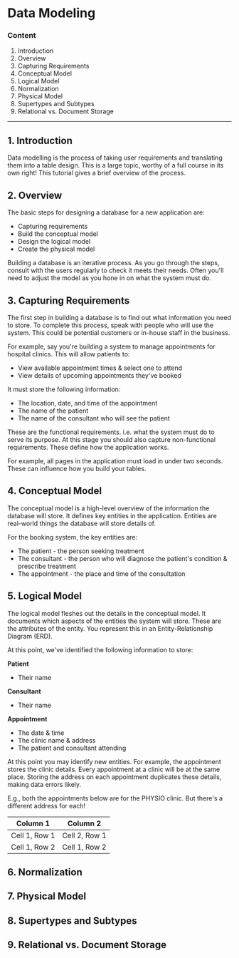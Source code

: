 # Data Modeling

### Content

1. Introduction
2. Overview
3. Capturing Requirements
4. Conceptual Model
5. Logical Model
6. Normalization
7. Physical Model
8. Supertypes and Subtypes
9. Relational vs. Document Storage

----------------------------------------------------------------------------------------------------------------------

## 1. Introduction

Data modelling is the process of taking user requirements and translating them into a table design. This is a large topic, worthy of a full course in its own right! This tutorial gives a brief overview of the process.

## 2. Overview

The basic steps for designing a database for a new application are:

- Capturing requirements
- Build the conceptual model
- Design the logical model
- Create the physical model

Building a database is an iterative process. As you go through the steps, consult with the users regularly to check it meets their needs. Often you'll need to adjust the model as you hone in on what the system must do.

## 3. Capturing Requirements

The first step in building a database is to find out what information you need to store. To complete this process, speak with people who will use the system. This could be potential customers or in-house staff in the business.

For example, say you're building a system to manage appointments for hospital clinics. This will allow patients to:

- View available appointment times & select one to attend
- View details of upcoming appointments they've booked

It must store the following information:

- The location, date, and time of the appointment
- The name of the patient
- The name of the consultant who will see the patient

These are the functional requirements. i.e. what the system must do to serve its purpose. At this stage you should also capture non-functional requirements. These define how the application works.

For example, all pages in the application must load in under two seconds. These can influence how you build your tables.

## 4. Conceptual Model

The conceptual model is a high-level overview of the information the database will store. It defines key entities in the application. Entities are real-world things the database will store details of.

For the booking system, the key entities are:

- The patient - the person seeking treatment
- The consultant - the person who will diagnose the patient's condition & prescribe treatment
- The appointment - the place and time of the consultation

## 5. Logical Model

The logical model fleshes out the details in the conceptual model. It documents which aspects of the entities the system will store. These are the attributes of the entity. You represent this in an Entity-Relationship Diagram (ERD).

At this point, we've identified the following information to store:

__Patient__
- Their name

__Consultant__

- Their name

__Appointment__
- The date & time
- The clinic name & address
- The patient and consultant attending

At this point you may identify new entities. For example, the appointment stores the clinic details. Every appointment at a clinic will be at the same place. Storing the address on each appointment duplicates these details, making data errors likely.

E.g., both the appointments below are for the PHYSIO clinic. But there's a different address for each!

| Column 1      | Column 2      |
| ------------- | ------------- |
| Cell 1, Row 1 | Cell 2, Row 1 |
| Cell 1, Row 2 | Cell 1, Row 2 |

## 6. Normalization
## 7. Physical Model
## 8. Supertypes and Subtypes
## 9. Relational vs. Document Storage
